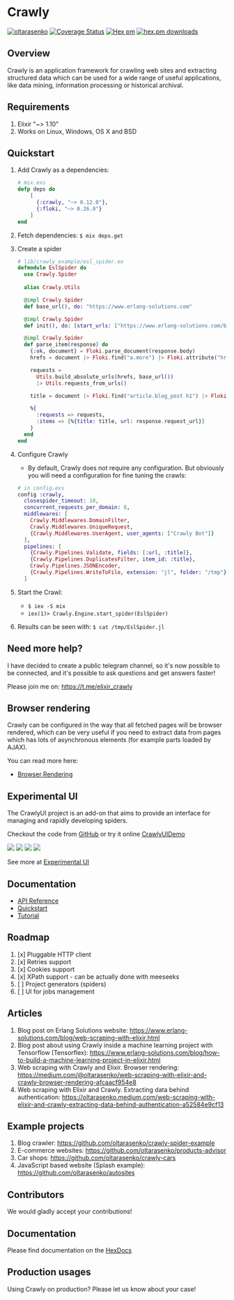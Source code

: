 # Crawly

[![oltarasenko](https://circleci.com/gh/oltarasenko/crawly.svg?style=svg)](https://app.circleci.com/pipelines/github/oltarasenko/crawly)
[![Coverage Status](https://coveralls.io/repos/github/oltarasenko/crawly/badge.svg?branch=coveralls)](https://coveralls.io/github/oltarasenko/crawly?branch=coveralls)
[![Hex pm](http://img.shields.io/hexpm/v/crawly.svg?style=flat)](https://hex.pm/packages/crawly) [![hex.pm downloads](https://img.shields.io/hexpm/dt/crawly.svg?style=flat)](https://hex.pm/packages/crawly)

## Overview

Crawly is an application framework for crawling web sites and
extracting structured data which can be used for a wide range of
useful applications, like data mining, information processing or
historical archival.

## Requirements

1. Elixir "~> 1.10"
2. Works on Linux, Windows, OS X and BSD


## Quickstart

1. Add Crawly as a dependencies:
   ```elixir
   # mix.exs
   defp deps do
       [
         {:crawly, "~> 0.12.0"},
         {:floki, "~> 0.26.0"}
       ]
   end
   ```
2. Fetch dependencies: `$ mix deps.get`
3. Create a spider

   ```elixir
   # lib/crawly_example/esl_spider.ex
   defmodule EslSpider do
     use Crawly.Spider
     
     alias Crawly.Utils

     @impl Crawly.Spider
     def base_url(), do: "https://www.erlang-solutions.com"

     @impl Crawly.Spider
     def init(), do: [start_urls: ["https://www.erlang-solutions.com/blog.html"]]

     @impl Crawly.Spider
     def parse_item(response) do
       {:ok, document} = Floki.parse_document(response.body)
       hrefs = document |> Floki.find("a.more") |> Floki.attribute("href")

       requests =
         Utils.build_absolute_urls(hrefs, base_url())
         |> Utils.requests_from_urls()

       title = document |> Floki.find("article.blog_post h1") |> Floki.text()

       %{
         :requests => requests,
         :items => [%{title: title, url: response.request_url}]
       }
     end
   end
   ```

4. Configure Crawly
   - By default, Crawly does not require any configuration. But obviously you will need a configuration for fine tuning the crawls:
   ```elixir
   # in config.exs
   config :crawly,
     closespider_timeout: 10,
     concurrent_requests_per_domain: 8,
     middlewares: [
       Crawly.Middlewares.DomainFilter,
       Crawly.Middlewares.UniqueRequest,
       {Crawly.Middlewares.UserAgent, user_agents: ["Crawly Bot"]}
     ],
     pipelines: [
       {Crawly.Pipelines.Validate, fields: [:url, :title]},
       {Crawly.Pipelines.DuplicatesFilter, item_id: :title},
       Crawly.Pipelines.JSONEncoder,
       {Crawly.Pipelines.WriteToFile, extension: "jl", folder: "/tmp"}
     ]
   ```
5. Start the Crawl:
   - `$ iex -S mix`
   - `iex(1)> Crawly.Engine.start_spider(EslSpider)`
6. Results can be seen with: `$ cat /tmp/EslSpider.jl`

## Need more help?
I have decided to create a public telegram channel, so it's now possible to be connected, and it's possible to ask questions
and get answers faster!

Please join me on: https://t.me/elixir_crawly

## Browser rendering

Crawly can be configured in the way that all fetched pages will be browser rendered,
which can be very useful if you need to extract data from pages which has lots
of asynchronous elements (for example parts loaded by AJAX).

You can read more here:
- [Browser Rendering](https://hexdocs.pm/crawly/basic_concepts.html#browser-rendering)

## Experimental UI

The CrawlyUI project is an add-on that aims to provide an interface for managing and rapidly developing spiders.

Checkout the code from [GitHub](https://github.com/oltarasenko/crawly_ui) 
or try it online [CrawlyUIDemo](http://crawlyui.com)

![](documentation/assets/main_page.png?raw=true)
![](documentation/assets/items_page.png?raw=true)
![](documentation/assets/item_with_filters.png?raw=true)
![](documentation/assets/item_preview_example.png?raw=true)

See more at [Experimental UI](https://hexdocs.pm/crawly/experimental_ui.html#content)

## Documentation

- [API Reference](https://hexdocs.pm/crawly/api-reference.html#content)
- [Quickstart](https://hexdocs.pm/crawly/readme.html#quickstart)
- [Tutorial](https://hexdocs.pm/crawly/tutorial.html)

## Roadmap

1. [x] Pluggable HTTP client
2. [x] Retries support
3. [x] Cookies support
4. [x] XPath support - can be actually done with meeseeks
5. [ ] Project generators (spiders)
6. [ ] UI for jobs management

## Articles

1. Blog post on Erlang Solutions website: https://www.erlang-solutions.com/blog/web-scraping-with-elixir.html
2. Blog post about using Crawly inside a machine learning project with Tensorflow (Tensorflex): https://www.erlang-solutions.com/blog/how-to-build-a-machine-learning-project-in-elixir.html
3. Web scraping with Crawly and Elixir. Browser rendering: https://medium.com/@oltarasenko/web-scraping-with-elixir-and-crawly-browser-rendering-afcaacf954e8
4. Web scraping with Elixir and Crawly. Extracting data behind authentication: https://oltarasenko.medium.com/web-scraping-with-elixir-and-crawly-extracting-data-behind-authentication-a52584e9cf13

## Example projects

1. Blog crawler: https://github.com/oltarasenko/crawly-spider-example
2. E-commerce websites: https://github.com/oltarasenko/products-advisor
3. Car shops: https://github.com/oltarasenko/crawly-cars
4. JavaScript based website (Splash example): https://github.com/oltarasenko/autosites

## Contributors

We would gladly accept your contributions! 

## Documentation
Please find documentation on the [HexDocs](https://hexdocs.pm/crawly/)

## Production usages

Using Crawly on production? Please let us know about your case!
